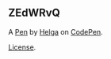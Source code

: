 ZEdWRvQ
-------


A [Pen](https://codepen.io/april19833/pen/ZEdWRvQ) by [Helga](https://codepen.io/april19833) on [CodePen](https://codepen.io).

[License](https://codepen.io/license/pen/ZEdWRvQ).